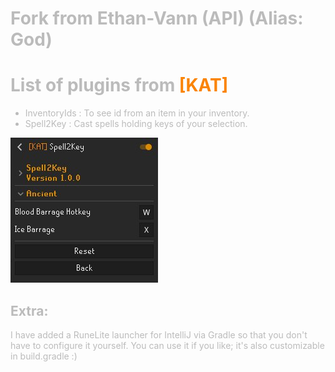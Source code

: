 # <font color=#bbbbbb>

# Fork from Ethan-Vann (API) (Alias: God)

# List of plugins from <font color=#fa8405>[KAT] <font color=#bbbbbb></html>

-   InventoryIds : To see id from an item in your inventory.
-   Spell2Key : Cast spells holding keys of your selection.

![Spell2Key](https://github.com/KATalyzt36/KAT-Plugins/blob/master/assets/spell2key-config.jpg?raw=true)

## Extra:
I have added a RuneLite launcher for IntelliJ via Gradle so that you don't have to configure it yourself. You can use it if you like; it's also customizable in build.gradle :)
